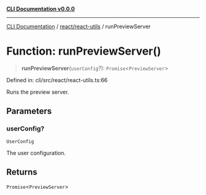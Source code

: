 [**CLI Documentation v0.0.0**](../../../README.md)

***

[CLI Documentation](../../../modules.md) / [react/react-utils](../README.md) / runPreviewServer

# Function: runPreviewServer()

> **runPreviewServer**(`userConfig`?): `Promise`\<`PreviewServer`\>

Defined in: cli/src/react/react-utils.ts:66

Runs the preview server.

## Parameters

### userConfig?

`UserConfig`

The user configuration.

## Returns

`Promise`\<`PreviewServer`\>
